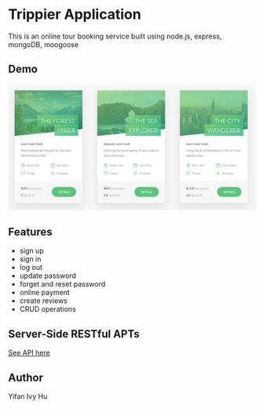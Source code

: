 # Trippier Application

This is an online tour booking service built using node.js, express, mongoDB, moogoose

## Demo

![pic1](/demo/pic1.png)

## Features

- sign up
- sign in
- log out
- update password
- forget and reset password
- online payment
- create reviews
- CRUD operations

## Server-Side RESTful APTs

[See API here](https://documenter.getpostman.com/view/9659327/SWE6adbM?version=latest)

## Author

Yifan Ivy Hu
